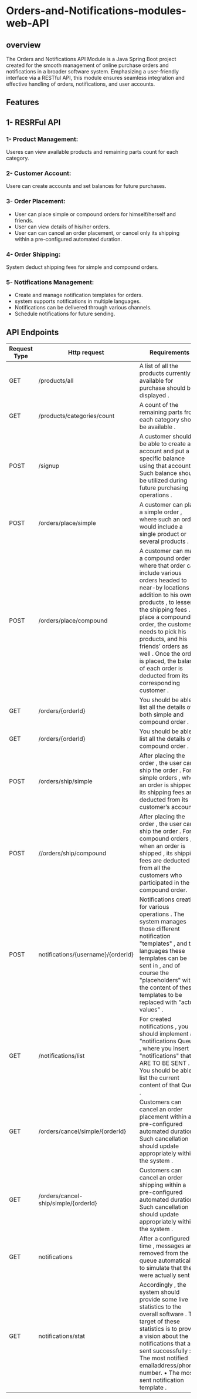 # Orders-and-Notifications-modules-web-API
## overview
The Orders and Notifications API Module is a Java Spring Boot project created for the smooth management of online purchase orders and notifications in a broader software system.
Emphasizing a user-friendly interface via a RESTful API, this module ensures seamless integration and effective handling of orders, notifications, and user accounts.

## Features
## 1- RESRFul API
### 1- Product Management:
Useres can view available products and remaining parts count for each category.
### 2- Customer Account:
Usere can create accounts and set balances for future purchases.
### 3- Order Placement:
* User can place simple or compound orders for himself/herself and friends.
* User can view details of his/her orders.
* User can can cancel an order placement, or cancel only its shipping within a pre-configured automated duration.
### 4- Order Shipping:
System deduct shipping fees for simple and compound orders.
### 5- Notifications Management:
* Create and manage notification templates for orders.
* system supports notifications in multiple languages.
* Notifications can be delivered through various channels.
* Schedule notifications for future sending.

## API Endpoints
| Request Type | Http request | Requirements | 
|----------|----------|----------|
| GET | /products/all | A list of all the products currently available for purchase should be displayed . |
| GET | /products/categories/count | A count of the remaining parts from each category should be available . |
| POST | /signup | A customer should be able to create an account and put a specific balance using that account . Such balance should be utilized during future purchasing operations .|
| POST | /orders/place/simple  | A customer can place a simple order , where such an order would include a single product or several products . |
| POST | /orders/place/compound | A customer can make a compound order , where that order can include various orders headed to near-by locations , in addition to his own products , to lessen the shipping fees . To place a compound order, the customer needs to pick his products, and his friends’ orders as well . Once the order is placed, the balance of each order is deducted from its corresponding customer . |
| GET | /orders/{orderId} | You should be able to list all the details of both simple and compound order . |
| GET | /orders/{orderId} |You should be able to list all the details of a compound order .|
| POST | /orders/ship/simple | After placing the order , the user can ship the order . For simple orders , when an order is shipped , its shipping fees are deducted from its customer’s account . |
| POST | //orders/ship/compound | After placing the order , the user can ship the order . For compound orders , when an order is shipped , its shipping fees are deducted from all the customers who participated in the compound order. |
| POST | notifications/{username}/{orderId} | Notifications creation for various operations . The system manages those different notification "templates" , and the languages these templates can be sent in , and of course the "placeholders" within the content of these templates to be replaced with "actual values" . |
| GET | /notifications/list | For created notifications , you should implement a "notifications Queue" , where you insert "notifications" that ARE TO BE SENT . You should be able to list the current content of that Queue . |
| GET | /orders/cancel/simple/{orderId} | Customers can cancel an order placement within a pre-configured automated duration . Such cancellation should update appropriately within the system . |
| GET |/orders/cancel-ship/simple/{orderId} | Customers can cancel an order shipping within a pre-configured automated duration . Such cancellation should update appropriately within the system . |
| GET | notifications |After a configured time , messages are removed from the queue automatically to simulate that they were actually sent . |
| GET | notifications/stat | Accordingly , the system should provide some live statistics to the overall software . The target of these statistics is to provide a vision about the notifications that are sent successfully : • The most notified emailaddress/phone-number. • The most sent notification template . |
